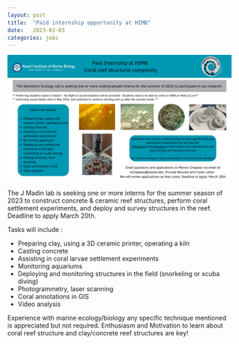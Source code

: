 ```yaml
---
layout: post
title:  "Paid internship opportunity at HIMB"
date:   2023-03-03
categories: jobs
---
```


<img src="/assets/posts/internship-2023.png" width="750"/>

The J Madin lab is seeking one or more interns for the summer season of 2023 to construct concrete & ceramic reef structures, perform coral settlement experiments, and deploy and survey structures in the reef.
Deadline to apply March 20th. 

Tasks will include :
- Preparing clay, using a 3D ceramic printer, operating a kiln
- Casting concrete
- Assisting in coral larvae settlement experiments
- Monitoring aquariums
- Deploying and monitoring structures in the field (snorkeling or scuba diving)
- Photogrammetry, laser scanning
- Coral annotations in GIS
- Video analysis

Experience with marine ecology/biology any specific technique mentioned is appreciated but not required. Enthusiasm and Motivation to learn about coral reef structure and clay/concrete reef structures are key!
